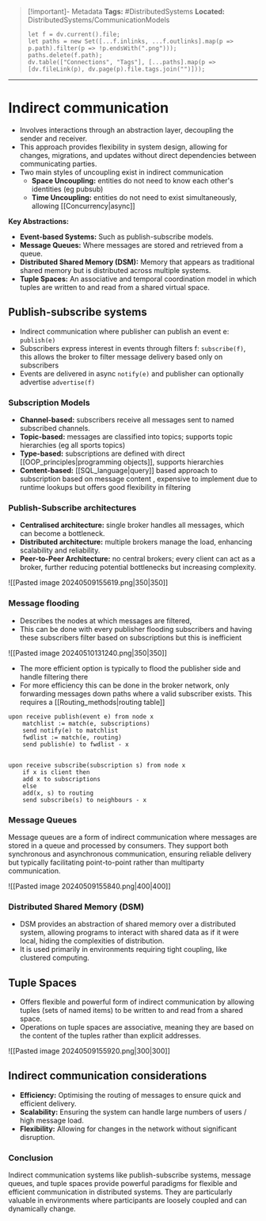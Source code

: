 > [!important]- Metadata
> **Tags:** #DistributedSystems 
> **Located:** DistributedSystems/CommunicationModels
> ```dataviewjs
> let f = dv.current().file;
> let paths = new Set([...f.inlinks, ...f.outlinks].map(p => p.path).filter(p => !p.endsWith(".png")));
> paths.delete(f.path);
> dv.table(["Connections", "Tags"], [...paths].map(p => [dv.fileLink(p), dv.page(p).file.tags.join("")]));
> ```

___
# Indirect communication
- Involves interactions through an abstraction layer, decoupling the sender and receiver. 
- This approach provides flexibility in system design, allowing for changes, migrations, and updates without direct dependencies between communicating parties.
- Two main styles of uncoupling exist in indirect communication 
	- **Space Uncoupling:** entities do not need to know each other's identities (eg pubsub)
	- **Time Uncoupling:** entities do not need to exist simultaneously, allowing [[Concurrency|async]]


**Key Abstractions:**

- **Event-based Systems:** Such as publish-subscribe models.
- **Message Queues:** Where messages are stored and retrieved from a queue.
- **Distributed Shared Memory (DSM):** Memory that appears as traditional shared memory but is distributed across multiple systems.
- **Tuple Spaces:** An associative and temporal coordination model in which tuples are written to and read from a shared virtual space.



## Publish-subscribe systems

- Indirect communication where publisher can publish an event e: `publish(e)` 
- Subscribers express interest in events through filters f: `subscribe(f)`, this allows the broker to filter message delivery based only on subscribers 
- Events are delivered in async `notify(e)` and publisher can optionally advertise `advertise(f)`
### Subscription Models

- **Channel-based:** subscribers receive all messages sent to named subscribed channels.
-  **Topic-based:** messages are classified into topics; supports topic hierarchies (eg all sports topics)
-  **Type-based:** subscriptions are defined with direct [[OOP_principles|programming objects]], supports hierarchies
-  **Content-based:** [[SQL_language|query]] based approach to subscription based on message content , expensive to implement due to runtime lookups but offers good flexibility in filtering

### Publish-Subscribe architectures

- **Centralised architecture:** single broker handles all messages, which can become a bottleneck.
- **Distributed architecture:** multiple brokers manage the load, enhancing scalability and reliability.
- **Peer-to-Peer Architecture:** no central brokers; every client can act as a broker, further reducing potential bottlenecks but increasing complexity.


![[Pasted image 20240509155619.png|350|350]]

### Message flooding
- Describes the nodes at which messages are filtered, 
- This can be done with every publisher flooding subscribers and having these subscribers filter based on subscriptions but this is inefficient 


![[Pasted image 20240510131240.png|350|350]]

- The more efficient option is typically to flood the publisher side and handle filtering there
- For more efficiency this can be done in the broker network, only forwarding messages down paths where a valid subscriber exists. This requires a [[Routing_methods|routing table]]

```
upon receive publish(event e) from node x
    matchlist := match(e, subscriptions)
    send notify(e) to matchlist
    fwdlist := match(e, routing)
    send publish(e) to fwdlist - x


upon receive subscribe(subscription s) from node x
    if x is client then
    add x to subscriptions
    else
    add(x, s) to routing
    send subscribe(s) to neighbours - x
```

### Message Queues

Message queues are a form of indirect communication where messages are stored in a queue and processed by consumers. They support both synchronous and asynchronous communication, ensuring reliable delivery but typically facilitating point-to-point rather than multiparty communication.


![[Pasted image 20240509155840.png|400|400]]

### Distributed Shared Memory (DSM)

- DSM provides an abstraction of shared memory over a distributed system, allowing programs to interact with shared data as if it were local, hiding the complexities of distribution.
- It is used primarily in environments requiring tight coupling, like clustered computing.

## Tuple Spaces

- Offers flexible and powerful form of indirect communication by allowing tuples (sets of named items) to be written to and read from a shared space. 
- Operations on tuple spaces are associative, meaning they are based on the content of the tuples rather than explicit addresses.


![[Pasted image 20240509155920.png|300|300]]

## Indirect communication considerations
- **Efficiency:** Optimising the routing of messages to ensure quick and efficient delivery.
- **Scalability:** Ensuring the system can handle large numbers of users / high message load.
- **Flexibility:** Allowing for changes in the network without significant disruption.

### Conclusion

Indirect communication systems like publish-subscribe systems, message queues, and tuple spaces provide powerful paradigms for flexible and efficient communication in distributed systems. They are particularly valuable in environments where participants are loosely coupled and can dynamically change.
